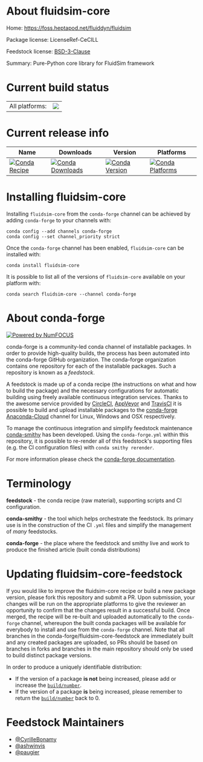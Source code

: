 About fluidsim-core
===================

Home: https://foss.heptapod.net/fluiddyn/fluidsim

Package license: LicenseRef-CeCILL

Feedstock license: [BSD-3-Clause](https://github.com/conda-forge/fluidsim-core-feedstock/blob/master/LICENSE.txt)

Summary: Pure-Python core library for FluidSim framework

Current build status
====================


<table><tr><td>All platforms:</td>
    <td>
      <a href="https://dev.azure.com/conda-forge/feedstock-builds/_build/latest?definitionId=11639&branchName=master">
        <img src="https://dev.azure.com/conda-forge/feedstock-builds/_apis/build/status/fluidsim-core-feedstock?branchName=master">
      </a>
    </td>
  </tr>
</table>

Current release info
====================

| Name | Downloads | Version | Platforms |
| --- | --- | --- | --- |
| [![Conda Recipe](https://img.shields.io/badge/recipe-fluidsim--core-green.svg)](https://anaconda.org/conda-forge/fluidsim-core) | [![Conda Downloads](https://img.shields.io/conda/dn/conda-forge/fluidsim-core.svg)](https://anaconda.org/conda-forge/fluidsim-core) | [![Conda Version](https://img.shields.io/conda/vn/conda-forge/fluidsim-core.svg)](https://anaconda.org/conda-forge/fluidsim-core) | [![Conda Platforms](https://img.shields.io/conda/pn/conda-forge/fluidsim-core.svg)](https://anaconda.org/conda-forge/fluidsim-core) |

Installing fluidsim-core
========================

Installing `fluidsim-core` from the `conda-forge` channel can be achieved by adding `conda-forge` to your channels with:

```
conda config --add channels conda-forge
conda config --set channel_priority strict
```

Once the `conda-forge` channel has been enabled, `fluidsim-core` can be installed with:

```
conda install fluidsim-core
```

It is possible to list all of the versions of `fluidsim-core` available on your platform with:

```
conda search fluidsim-core --channel conda-forge
```


About conda-forge
=================

[![Powered by NumFOCUS](https://img.shields.io/badge/powered%20by-NumFOCUS-orange.svg?style=flat&colorA=E1523D&colorB=007D8A)](http://numfocus.org)

conda-forge is a community-led conda channel of installable packages.
In order to provide high-quality builds, the process has been automated into the
conda-forge GitHub organization. The conda-forge organization contains one repository
for each of the installable packages. Such a repository is known as a *feedstock*.

A feedstock is made up of a conda recipe (the instructions on what and how to build
the package) and the necessary configurations for automatic building using freely
available continuous integration services. Thanks to the awesome service provided by
[CircleCI](https://circleci.com/), [AppVeyor](https://www.appveyor.com/)
and [TravisCI](https://travis-ci.com/) it is possible to build and upload installable
packages to the [conda-forge](https://anaconda.org/conda-forge)
[Anaconda-Cloud](https://anaconda.org/) channel for Linux, Windows and OSX respectively.

To manage the continuous integration and simplify feedstock maintenance
[conda-smithy](https://github.com/conda-forge/conda-smithy) has been developed.
Using the ``conda-forge.yml`` within this repository, it is possible to re-render all of
this feedstock's supporting files (e.g. the CI configuration files) with ``conda smithy rerender``.

For more information please check the [conda-forge documentation](https://conda-forge.org/docs/).

Terminology
===========

**feedstock** - the conda recipe (raw material), supporting scripts and CI configuration.

**conda-smithy** - the tool which helps orchestrate the feedstock.
                   Its primary use is in the construction of the CI ``.yml`` files
                   and simplify the management of *many* feedstocks.

**conda-forge** - the place where the feedstock and smithy live and work to
                  produce the finished article (built conda distributions)


Updating fluidsim-core-feedstock
================================

If you would like to improve the fluidsim-core recipe or build a new
package version, please fork this repository and submit a PR. Upon submission,
your changes will be run on the appropriate platforms to give the reviewer an
opportunity to confirm that the changes result in a successful build. Once
merged, the recipe will be re-built and uploaded automatically to the
`conda-forge` channel, whereupon the built conda packages will be available for
everybody to install and use from the `conda-forge` channel.
Note that all branches in the conda-forge/fluidsim-core-feedstock are
immediately built and any created packages are uploaded, so PRs should be based
on branches in forks and branches in the main repository should only be used to
build distinct package versions.

In order to produce a uniquely identifiable distribution:
 * If the version of a package **is not** being increased, please add or increase
   the [``build/number``](https://docs.conda.io/projects/conda-build/en/latest/resources/define-metadata.html#build-number-and-string).
 * If the version of a package **is** being increased, please remember to return
   the [``build/number``](https://docs.conda.io/projects/conda-build/en/latest/resources/define-metadata.html#build-number-and-string)
   back to 0.

Feedstock Maintainers
=====================

* [@CyrilleBonamy](https://github.com/CyrilleBonamy/)
* [@ashwinvis](https://github.com/ashwinvis/)
* [@paugier](https://github.com/paugier/)

